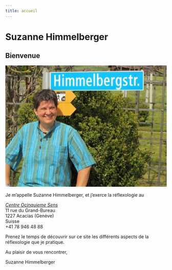 ```yaml
---
title: accueil
---
```


<h1 class="title">Suzanne Himmelberger</h1>
<h2 class="subtitle">Bienvenue</h2>

![](./images/suzanne.jpg)

Je m’appelle Suzanne Himmelberger, et j’exerce la réflexologie au

[*Centre Ocinquieme Sens*](http://www.ocinquieme.ch)<br/>
11 rue du Grand-Bureau<br/>
1227 Acacias (Genève)<br/>
Suisse<br/>
<i class="fa fa-phone"></i> +41 78 946 48 88

Prenez le temps de découvrir sur ce site les différents aspects de la réflexologie que je pratique.

Au plaisir de vous rencontrer,

Suzanne Himmelberger
